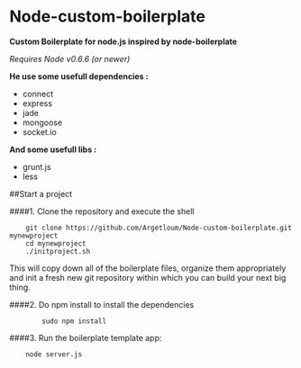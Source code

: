 Node-custom-boilerplate
=======================
**Custom Boilerplate for node.js inspired by node-boilerplate**

*Requires Node v0.6.6 (or newer)*

**He use some usefull dependencies :**
  - connect
  - express
  - jade
  - mongoose
  - socket.io

**And some usefull libs :**
  - grunt.js
  - less

##Start a project

####1. Clone the repository and execute the shell

		git clone https://github.com/Argetloum/Node-custom-boilerplate.git mynewproject
		cd mynewproject
		./initproject.sh

This will copy down all of the boilerplate files, organize them appropriately and init a fresh new git repository within which you can build your next big thing.

####2. Do npm install to install the dependencies

    		sudo npm install

####3. Run the boilerplate template app:

		node server.js

